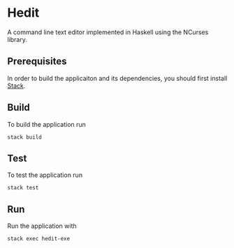 # Hedit

A command line text editor implemented in Haskell using the NCurses library.

## Prerequisites

In order to build the applicaiton and its dependencies, you should first install [Stack](https://github.com/commercialhaskell/stack/tree/stable).

## Build

To build the application run

``` console
stack build
```

## Test

To test the application run

``` console
stack test
```

## Run

Run the application with

``` console
stack exec hedit-exe
```